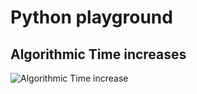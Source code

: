 # Python playground

## Algorithmic Time increases

![Algorithmic Time increase]("Algorithmic-Times.jpg")
